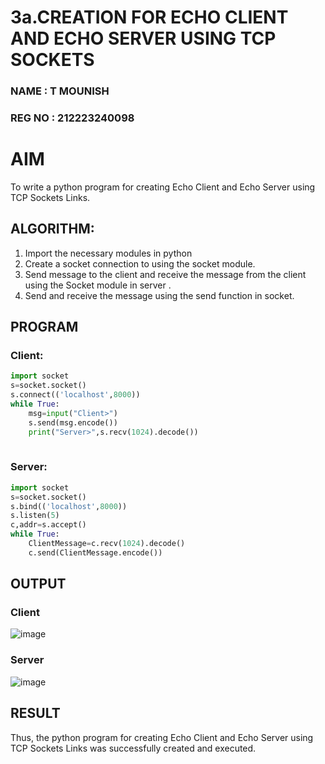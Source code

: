 # 3a.CREATION FOR ECHO CLIENT AND ECHO SERVER USING TCP SOCKETS
### NAME : T MOUNISH
### REG NO : 212223240098
# AIM
To write a python program for creating Echo Client and Echo Server using TCP
Sockets Links.
## ALGORITHM:
1. Import the necessary modules in python
2. Create a socket connection to using the socket module.
3. Send message to the client and receive the message from the client using the Socket module in
 server .
4. Send and receive the message using the send function in socket.
## PROGRAM
### Client:
```python
import socket
s=socket.socket()
s.connect(('localhost',8000))
while True:
    msg=input("Client>")
    s.send(msg.encode())
    print("Server>",s.recv(1024).decode())
    

```
### Server:
```python
import socket
s=socket.socket()
s.bind(('localhost',8000))
s.listen(5)
c,addr=s.accept()
while True:
    ClientMessage=c.recv(1024).decode()
    c.send(ClientMessage.encode())

```
## OUTPUT
### Client

![image](https://github.com/user-attachments/assets/6abc7323-75fd-4912-ae74-51d7b0abbac3)


### Server
![image](https://github.com/user-attachments/assets/15a6694d-16dc-451d-a23c-6cd3ca4cdb86)

## RESULT
Thus, the python program for creating Echo Client and Echo Server using TCP Sockets Links 
was successfully created and executed.
